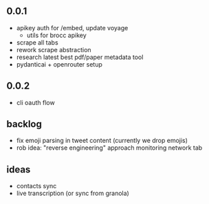 ## 0.0.1

- apikey auth for /embed, update voyage
  - utils for brocc apikey
- scrape all tabs
- rework scrape abstraction
- research latest best pdf/paper metadata tool
- pydanticai + openrouter setup

## 0.0.2

- cli oauth flow

## backlog

- fix emoji parsing in tweet content (currently we drop emojis)
- rob idea: "reverse engineering" approach monitoring network tab

## ideas

- contacts sync
- live transcription (or sync from granola)
